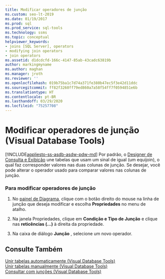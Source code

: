 ```yaml
---
title: Modificar operadores de junção
ms.custom: seo-lt-2019
ms.date: 01/19/2017
ms.prod: sql
ms.prod_service: sql-tools
ms.technology: ssms
ms.topic: conceptual
helpviewer_keywords:
- joins [SQL Server], operators
- modifying join operators
- join operators
ms.assetid: d1dcdcfd-166c-4147-85ab-43cadc63819b
author: markingmyname
ms.author: maghan
ms.manager: jroth
ms.reviewer: ''
ms.openlocfilehash: 019b75ba1c7d74a371fe380b47ec5f3e42d11ddc
ms.sourcegitcommit: ff82f3260ff79ed860a7a58f54ff7f0594851e6b
ms.translationtype: HT
ms.contentlocale: pt-BR
ms.lasthandoff: 03/29/2020
ms.locfileid: "75257708"
---
```

# <a name="modify-join-operators-visual-database-tools"></a>Modificar operadores de junção (Visual Database Tools)
[!INCLUDE[appliesto-ss-asdb-asdw-pdw-md](../../includes/appliesto-ss-asdb-asdw-pdw-md.md)]
Por padrão, o [Designer de Consulta e Exibição](../../ssms/visual-db-tools/query-and-view-designer-tools-visual-database-tools.md) une tabelas que usam um sinal de igual (um equijoin), o qual faz corresponder valores nas duas colunas de junção. Se desejar, você pode alterar o operador usado para comparar valores nas colunas de junção.  
  
### <a name="to-modify-join-operators"></a>Para modificar operadores de junção  
  
1.  No [painel de Diagrama](../../ssms/visual-db-tools/diagram-pane-visual-database-tools.md), clique com o botão direito do mouse na linha de junção que deseja modificar e escolha **Propriedades** no menu de atalho.  
  
2.  Na janela Propriedades, clique em **Condição e Tipo de Junção** e clique nas **reticências (...)** à direita da propriedade.  
  
3.  Na caixa de diálogo **Junção** , selecione um novo operador.  
  
## <a name="see-also"></a>Consulte Também  
[Unir tabelas automaticamente &#40;Visual Database Tools&#41;](../../ssms/visual-db-tools/join-tables-automatically-visual-database-tools.md)  
[Unir tabelas manualmente &#40;Visual Database Tools&#41;](../../ssms/visual-db-tools/join-tables-manually-visual-database-tools.md)  
[Consultar com junções &#40;Visual Database Tools&#41;](../../ssms/visual-db-tools/query-with-joins-visual-database-tools.md)  
  
